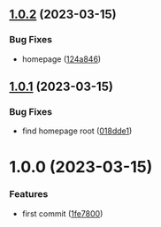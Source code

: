 ## [1.0.2](https://github.com/kptdobe/franklin-chat-ui/compare/v1.0.1...v1.0.2) (2023-03-15)


### Bug Fixes

* homepage ([124a846](https://github.com/kptdobe/franklin-chat-ui/commit/124a8468f0d1dca931d0dced3b2a40105b23a7d6))

## [1.0.1](https://github.com/kptdobe/franklin-chat-ui/compare/v1.0.0...v1.0.1) (2023-03-15)


### Bug Fixes

* find homepage root ([018dde1](https://github.com/kptdobe/franklin-chat-ui/commit/018dde10873787fa77a3547eda28cf17cf972126))

# 1.0.0 (2023-03-15)


### Features

* first commit ([1fe7800](https://github.com/kptdobe/franklin-chat-ui/commit/1fe78007ec379abe7b9d384ac1a3d1213da67248))
